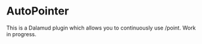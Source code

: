 # AutoPointer

This is a Dalamud plugin which allows you to continuously use /point. Work in progress.
